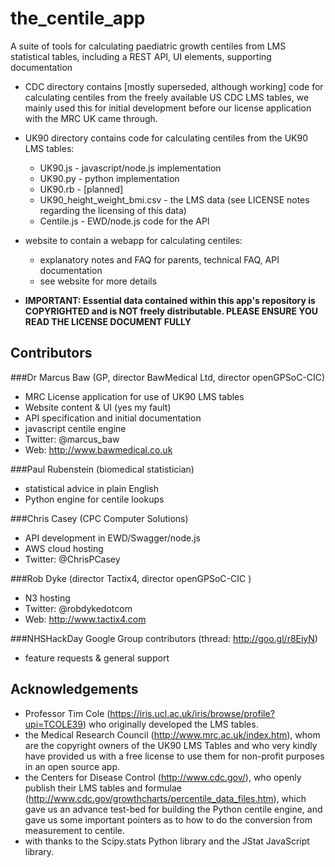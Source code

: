 the_centile_app
===============
A suite of tools for calculating paediatric growth centiles from LMS statistical tables, including a REST API, UI elements, supporting documentation

* CDC directory contains [mostly superseded, although working] code for calculating centiles from the freely available US CDC LMS tables, we mainly used this for initial development before our license application with the MRC UK came through.
* UK90 directory contains code for calculating centiles from the UK90 LMS tables:
    * UK90.js - javascript/node.js implementation
    * UK90.py - python implementation
    * UK90.rb - [planned]
    * UK90_height_weight_bmi.csv - the LMS data (see LICENSE notes regarding the licensing of this data)
    * Centile.js - EWD/node.js code for the API
* website to contain a webapp for calculating centiles:
    * explanatory notes and FAQ for parents, technical FAQ, API documentation
    * see website for more details

* **IMPORTANT: Essential data contained within this app's repository is COPYRIGHTED and is NOT freely distributable. PLEASE ENSURE YOU READ THE LICENSE DOCUMENT FULLY**

Contributors
------------

###Dr Marcus Baw (GP, director BawMedical Ltd, director openGPSoC-CIC)
* MRC License application for use of UK90 LMS tables
* Website content & UI (yes my fault)
* API specification and initial documentation
* javascript centile engine
* Twitter: @marcus_baw
* Web: http://www.bawmedical.co.uk

###Paul Rubenstein (biomedical statistician)
* statistical advice in plain English
* Python engine for centile lookups

###Chris Casey (CPC Computer Solutions)
* API development in EWD/Swagger/node.js
* AWS cloud hosting
* Twitter: @ChrisPCasey

###Rob Dyke (director Tactix4, director openGPSoC-CIC )
* N3 hosting
* Twitter: @robdykedotcom
* Web: http://www.tactix4.com

###NHSHackDay Google Group contributors (thread: http://goo.gl/r8EiyN)
* feature requests & general support

Acknowledgements
----------------
* Professor Tim Cole (https://iris.ucl.ac.uk/iris/browse/profile?upi=TCOLE39) who originally developed the LMS tables.
* the Medical Research Council (http://www.mrc.ac.uk/index.htm), whom are the copyright owners of the UK90 LMS Tables and who very kindly have provided us with a free license to use them for non-profit purposes in an open source app.
* the Centers for Disease Control (http://www.cdc.gov/), who openly publish their LMS tables and formulae (http://www.cdc.gov/growthcharts/percentile_data_files.htm), which gave us an advance test-bed for building the Python centile engine, and gave us some important pointers as to how to do the conversion from measurement to centile.
* with thanks to the Scipy.stats Python library and the JStat JavaScript library.

